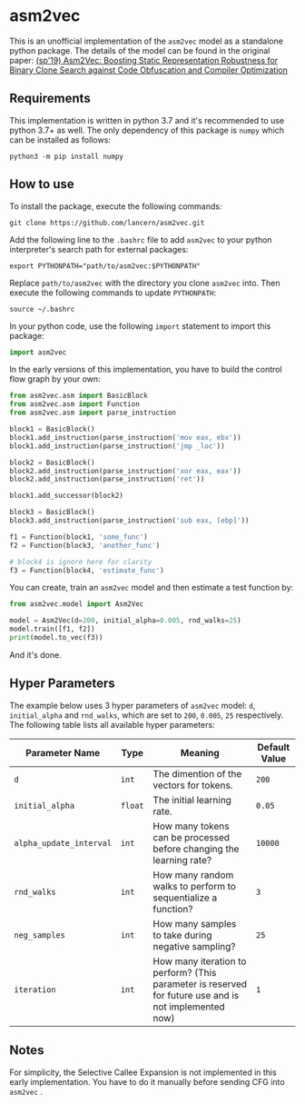 # asm2vec

This is an unofficial implementation of the `asm2vec` model as a standalone python package. The details of the model can be found in the original paper: [(sp'19) Asm2Vec: Boosting Static Representation Robustness for Binary Clone Search against Code Obfuscation and Compiler Optimization](https://www.computer.org/csdl/proceedings-article/sp/2019/666000a038/19skfc3ZfKo)

## Requirements

This implementation is written in python 3.7 and it's recommended to use python 3.7+ as well. The only dependency of this package is `numpy` which can be installed as follows:

```shell
python3 -m pip install numpy
```

## How to use

To install the package, execute the following commands:

```shell
git clone https://github.com/lancern/asm2vec.git
```

Add the following line to the `.bashrc` file to add `asm2vec` to your python interpreter's search path for external packages:

```shell
export PYTHONPATH="path/to/asm2vec:$PYTHONPATH"
```

Replace `path/to/asm2vec` with the directory you clone `asm2vec` into. Then execute the following commands to update `PYTHONPATH`:

```shell
source ~/.bashrc
```

In your python code, use the following `import` statement to import this package:

```python
import asm2vec
```

In the early versions of this implementation, you have to build the control flow graph by your own:

```python
from asm2vec.asm import BasicBlock
from asm2vec.asm import Function
from asm2vec.asm import parse_instruction

block1 = BasicBlock()
block1.add_instruction(parse_instruction('mov eax, ebx'))
block1.add_instruction(parse_instruction('jmp _loc'))

block2 = BasicBlock()
block2.add_instruction(parse_instruction('xor eax, eax'))
block2.add_instruction(parse_instruction('ret'))

block1.add_successor(block2)

block3 = BasicBlock()
block3.add_instruction(parse_instruction('sub eax, [ebp]'))

f1 = Function(block1, 'some_func')
f2 = Function(block3, 'another_func')

# block4 is ignore here for clarity
f3 = Function(block4, 'estimate_func')
```

You can create, train an `asm2vec` model and then estimate a test function by:

```python
from asm2vec.model import Asm2Vec

model = Asm2Vec(d=200, initial_alpha=0.005, rnd_walks=25)
model.train([f1, f2])
print(model.to_vec(f3))
```

And it's done.

## Hyper Parameters

The example below uses 3 hyper parameters of `asm2vec` model: `d`, `initial_alpha` and `rnd_walks`, which are set to `200`, `0.005`, `25` respectively. The following table lists all available hyper parameters:

| Parameter Name          | Type    | Meaning                                                                                               | Default Value |
| ----------------------- | ------- | ----------------------------------------------------------------------------------------------------- | ------------- |
| `d`                     | `int`   | The dimention of the vectors for tokens.                                                              | `200`         |
| `initial_alpha`         | `float` | The initial learning rate.                                                                            | `0.05`        |
| `alpha_update_interval` | `int`   | How many tokens can be processed before changing the learning rate?                                   | `10000`       |
| `rnd_walks`             | `int`   | How many random walks to perform to sequentialize a function?                                         | `3`           |
| `neg_samples`           | `int`   | How many samples to take during negative sampling?                                                    | `25`          |
| `iteration`             | `int`   | How many iteration to perform? (This parameter is reserved for future use and is not implemented now) | `1`           |

## Notes

For simplicity, the Selective Callee Expansion is not implemented in this early implementation. You have to do it manually before sending CFG into `asm2vec` .
